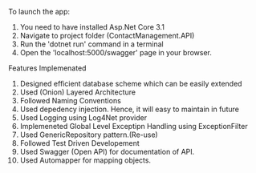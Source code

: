 To launch the app:
 1. You need to have installed Asp.Net Core 3.1
 2. Navigate to project folder (ContactManagement.API)
 3. Run the 'dotnet run' command in a terminal
 4. Open the 'localhost:5000/swagger' page in your browser.

 Features Implemenated

 1. Designed efficient database scheme which can be easily extended
 2. Used (Onion) Layered Architecture
 3. Followed Naming Conventions
 4. Used depedency injection. Hence, it will easy to maintain in future
 5. Used Logging using Log4Net provider
 6. Implemeneted Global Level Exceptipn Handling using ExceptionFilter
 7. Used GenericRepository pattern.(Re-use)
 8. Followed Test Driven Developement
 9. Used Swagger (Open API) for documentation of API.
 10. Used Automapper for mapping objects.